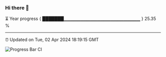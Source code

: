 ### Hi there 👋

⏳ Year progress { ███████▁▁▁▁▁▁▁▁▁▁▁▁▁▁▁▁▁▁▁▁▁▁▁ } 25.35 %

---

⏰ Updated on Tue, 02 Apr 2024 18:19:15 GMT

![Progress Bar CI](https://github.com/liununu/liununu/workflows/Progress%20Bar%20CI/badge.svg)
